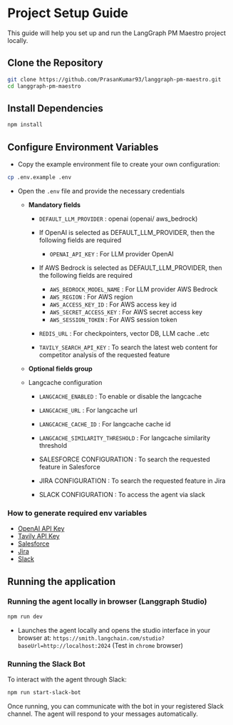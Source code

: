 # Project Setup Guide

This guide will help you set up and run the LangGraph PM Maestro project locally.

## Clone the Repository

```sh
git clone https://github.com/PrasanKumar93/langgraph-pm-maestro.git
cd langgraph-pm-maestro
```

## Install Dependencies

```sh
npm install
```

## Configure Environment Variables

- Copy the example environment file to create your own configuration:

```sh
cp .env.example .env
```

- Open the `.env` file and provide the necessary credentials

  - **Mandatory fields**

    - `DEFAULT_LLM_PROVIDER` : openai (openai/ aws_bedrock)

    - If OpenAI is selected as DEFAULT_LLM_PROVIDER, then the following fields are required

      - `OPENAI_API_KEY` : For LLM provider OpenAI

    - If AWS Bedrock is selected as DEFAULT_LLM_PROVIDER, then the following fields are required
      - `AWS_BEDROCK_MODEL_NAME` : For LLM provider AWS Bedrock
      - `AWS_REGION` : For AWS region
      - `AWS_ACCESS_KEY_ID` : For AWS access key id
      - `AWS_SECRET_ACCESS_KEY` : For AWS secret access key
      - `AWS_SESSION_TOKEN` : For AWS session token
    - `REDIS_URL` : For checkpointers, vector DB, LLM cache ..etc
    - `TAVILY_SEARCH_API_KEY` : To search the latest web content for competitor analysis of the requested feature

  - **Optional fields group**

  - Langcache configuration

    - `LANGCACHE_ENABLED` : To enable or disable the langcache
    - `LANGCACHE_URL` : For langcache url
    - `LANGCACHE_CACHE_ID` : For langcache cache id
    - `LANGCACHE_SIMILARITY_THRESHOLD` : For langcache similarity threshold

    - SALESFORCE CONFIGURATION : To search the requested feature in Salesforce
    - JIRA CONFIGURATION : To search the requested feature in Jira
    - SLACK CONFIGURATION : To access the agent via slack

### How to generate required env variables

- [OpenAI API Key](./how-tos/openai.md)
- [Tavily API Key](./how-tos/tavily-key.md)
- [Salesforce](./how-tos/salesforce.md)
- [Jira](./how-tos/jira.md)
- [Slack](./how-tos/slack.md)

## Running the application

### Running the agent locally in browser (Langgraph Studio)

```sh
npm run dev
```

- Launches the agent locally and opens the studio interface in your browser at:
  `https://smith.langchain.com/studio?baseUrl=http://localhost:2024` (Test in `chrome` browser)

### Running the Slack Bot

To interact with the agent through Slack:

```sh
npm run start-slack-bot
```

Once running, you can communicate with the bot in your registered Slack channel. The agent will respond to your messages automatically.
